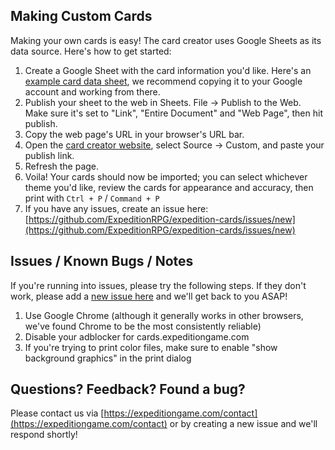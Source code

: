 ## Making Custom Cards

Making your own cards is easy! The card creator uses Google Sheets as its data source. Here's how to get started:

1. Create a Google Sheet with the card information you'd like. Here's an [example card data sheet](https://docs.google.com/spreadsheets/d/1MVZ2hqihag6QvbRgBGafOi_NbNhZ1TL2a1DH_ojG__o/edit#gid=987926921), we recommend copying it to your Google account and working from there.
2. Publish your sheet to the web in Sheets. File -> Publish to the Web. Make sure it's set to "Link", "Entire Document" and "Web Page", then hit publish.
3. Copy the web page's URL in your browser's URL bar.
4. Open the [card creator website](http://cards.expeditiongame.com), select Source -> Custom, and paste your publish link.
5. Refresh the page.
6. Voila! Your cards should now be imported; you can select whichever theme you'd like, review the cards for appearance and accuracy, then print with `Ctrl + P` / `Command + P`
7. If you have any issues, create an issue here: [https://github.com/ExpeditionRPG/expedition-cards/issues/new](https://github.com/ExpeditionRPG/expedition-cards/issues/new)

## Issues / Known Bugs / Notes

If you're running into issues, please try the following steps. If they don't work, please add a [new issue here](https://github.com/ExpeditionRPG/expedition-cards/issues/new) and we'll get back to you ASAP!

1. Use Google Chrome (although it generally works in other browsers, we've found Chrome to be the most consistently reliable)
2. Disable your adblocker for cards.expeditiongame.com
3. If you're trying to print color files, make sure to enable "show background graphics" in the print dialog

## Questions? Feedback? Found a bug?

Please contact us via [https://expeditiongame.com/contact](https://expeditiongame.com/contact) or by creating a new issue and we'll respond shortly!
